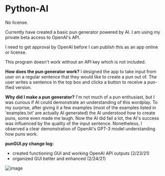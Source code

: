 # Python-AI
No license.

Currently have created a basic pun generator powered by AI. I am using my private beta access to OpenAI's API.

I need to get approval by OpenAI before I can publish this as an app online or license.

This program doesn't work without an API key which is not included.

**How does the pun generator work?**
I designed the app to take input from user on a regular sentence that they would like to create a pun out of. The user writes a sentence in the top box and clicks a button to receive a pun-ified version.

**Why did I make a pun generator?**
I'm not much of a pun enthusiast, but I was curious if AI could demonstrate an understanding of this wordplay. To my surprise, after giving it a few examples (most of the examples listed in 'examples.txt' are actually AI generated) the AI understood how to create puns, some even made me laugh. Now the AI did fail a lot, the AI's success was influenced by the quality of the input sentence. Nonetheless, I observed a clear demonstration of OpenAI's GPT-3 model understanding how puns work.

**punGUI.py change log:**
- created functioning GUI and working OpenAI API outputs (2/23/21)
- organized GUI better and enhanced (2/24/21)


![image](https://user-images.githubusercontent.com/54004471/110562478-6a653c00-80fe-11eb-9cfa-729f11eff8f2.png)
